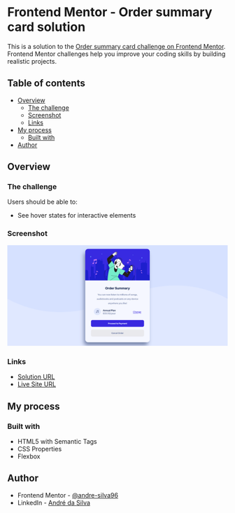 # Frontend Mentor - Order summary card solution

This is a solution to the [Order summary card challenge on Frontend Mentor](https://www.frontendmentor.io/challenges/order-summary-component-QlPmajDUj). Frontend Mentor challenges help you improve your coding skills by building realistic projects. 

## Table of contents

- [Overview](#overview)
  - [The challenge](#the-challenge)
  - [Screenshot](#screenshot)
  - [Links](#links)
- [My process](#my-process)
  - [Built with](#built-with)
- [Author](#author)

## Overview

### The challenge

Users should be able to:

- See hover states for interactive elements

### Screenshot

![](./assets/images/screenshot.png)

### Links

- [Solution URL](https://github.com/andre-silva96/HTML-5-e-CSS-3/tree/main/order-summary-component)
- [Live Site URL](https://andre-silva96.github.io/HTML-5-e-CSS-3/order-summary-component/index.html)

## My process

### Built with

- HTML5 with Semantic Tags
- CSS Properties
- Flexbox

## Author

- Frontend Mentor - [@andre-silva96](https://www.frontendmentor.io/profile/andre-silva96)
- LinkedIn - [André da Silva](https://www.linkedin.com/in/andresilva96/)